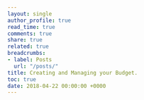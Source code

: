 ```yaml
---
layout: single
author_profile: true
read_time: true
comments: true
share: true
related: true
breadcrumbs:
- label: Posts
  url: "/posts/"
title: Creating and Managing your Budget.
toc: true
date: 2018-04-22 00:00:00 +0000
---
```

